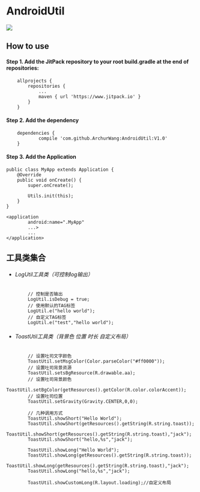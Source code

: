 # AndroidUtil
[![](https://www.jitpack.io/v/ArchurWang/AndroidUtil.svg)](https://www.jitpack.io/#ArchurWang/AndroidUtil)
## How to use
#### Step 1. Add the JitPack repository to your root build.gradle at the end of repositories:
```
	allprojects {
		repositories {
			...
			maven { url 'https://www.jitpack.io' }
		}
	}
```
#### Step 2. Add the dependency
```
	dependencies {
	        compile 'com.github.ArchurWang:AndroidUtil:V1.0'
	}

```
#### Step 3. Add the Application
```
public class MyApp extends Application {
    @Override
    public void onCreate() {
        super.onCreate();

        Utils.init(this);
    }
}

<application
        android:name=".MyApp"
        ...>
        ...
</application>
```
## 工具类集合
* ###### LogUtil工具类（可控制log输出）
```
        // 控制是否输出
        LogUtil.isDebug = true;
        // 使用默认的TAG标签
        LogUtil.e("hello world");
        // 自定义TAG标签
        LogUtil.e("test","hello world");
```
* ###### ToastUtil工具类（背景色 位置 时长 自定义布局）
```
        // 设置吐司文字颜色
        ToastUtil.setMsgColor(Color.parseColor("#ff0000"));
        // 设置吐司背景资源
        ToastUtil.setsBgResource(R.drawable.aa);
        // 设置吐司背景颜色
        ToastUtil.setBgColor(getResources().getColor(R.color.colorAccent));
        // 设置吐司位置
        ToastUtil.setGravity(Gravity.CENTER,0,0);

        // 几种调用方式
        ToastUtil.showShort("Hello World");
        ToastUtil.showShort(getResources().getString(R.string.toast));
        ToastUtil.showShort(getResources().getString(R.string.toast),"jack");
        ToastUtil.showShort("hello,%s","jack");

        ToastUtil.showLong("Hello World");
        ToastUtil.showLong(getResources().getString(R.string.toast));
        ToastUtil.showLong(getResources().getString(R.string.toast),"jack");
        ToastUtil.showLong("hello,%s","jack");

        ToastUtil.showCustomLong(R.layout.loading);//自定义布局
```

